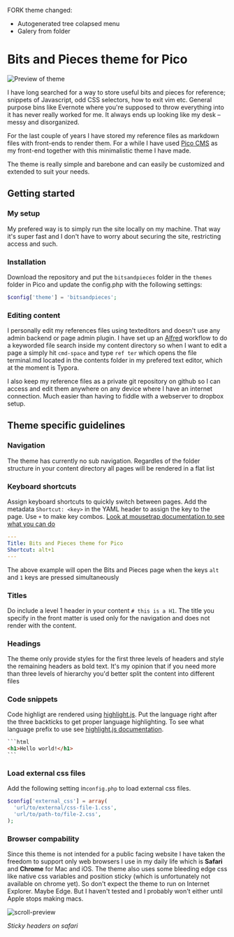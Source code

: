 FORK theme changed:
* Autogenerated tree colapsed menu
* Galery from folder




# Bits and Pieces theme for Pico

![Preview of theme](preview.png)

I have long searched for a way to store useful bits and pieces for reference; snippets of Javascript, odd CSS selectors, how to exit vim etc. General purpose bins like Evernote where you're supposed to throw everything into it has never really worked for me. It always ends up looking like my desk – messy and disorganized. 

For the last couple of years I have stored my reference files as markdown files with front-ends to render them. For a while I have used [Pico CMS](http://picocms.org) as my front-end together with this minimalistic theme I have made.

The theme is really simple and barebone and can easily be customized and extended to suit your needs.

## Getting started

### My setup

My prefered way is to simply run the site locally on my machine. That way it's super fast and I don't have to worry about securing the site, restricting access and such.

### Installation

Download the repository and put the `bitsandpieces` folder in the `themes` folder in Pico and update the config.php with the following settings:

```php
$config['theme'] = 'bitsandpieces';
```

### Editing content

I personally edit my references files using texteditors and doesn't use any admin backend or page admin plugin. I have set up an [Alfred](https://www.alfredapp.com) workflow to do a keyworded file search inside my content directory so when I want to edit a page a simply hit `cmd-space` and type `ref ter` which opens the file terminal.md located in the contents folder in my prefered text editor, which at the moment is Typora.

I also keep my reference files as a private git repository on github so I can access and edit them anywhere on any device where I have an internet connection. Much easier than having to fiddle with a webserver to dropbox setup.

## Theme specific guidelines

### Navigation

The theme has currently no sub navigation. Regardles of the folder structure in your content directory all pages will be rendered in a flat list

### Keyboard shortcuts
Assign keyboard shortcuts to quickly switch between pages. Add the metadata `Shortcut: <key>` in the YAML header to assign the key to the page. Use `+` to make key combos. [Look at mousetrap documentation to see what you can do](https://craig.is/killing/mice)

```yaml
---
Title: Bits and Pieces theme for Pico
Shortcut: alt+1
---
```

The above example will open the Bits and Pieces page when the keys `alt` and `1` keys are pressed simultaneously

### Titles

Do include a level 1 header in your content `# this is a H1`. The title you specify in the front matter is used only for the navigation and does not render with the content.

### Headings

The theme only provide styles for the first three levels of headers and style the remaining headers as bold text. It's my opinion that if you need more than three levels of hierarchy you'd better split the content into different files

### Code snippets

Code highligt are rendered using [highlight.js](https://highlightjs.org). Put the language right after the three backticks to get proper language highlighting. To see what language prefix to use see [highlight.js documentation](http://highlightjs.readthedocs.io/en/latest/css-classes-reference.html#language-names-and-aliases).

```markdown
​```html
<h1>Hello world!</h1>
​```
```

### Load external css files

Add the following setting in`config.php` to load external css files.

```php
$config['external_css'] = array(
  'url/to/external/css-file-1.css',
  'url/to/path-to/file-2.css',
);

```

### Browser compability

Since this theme is not intended for a public facing website I have taken the freedom to support only web browsers I use in my daily life which is **Safari** and **Chrome** for Mac and iOS. The theme also uses some bleeding edge css like native css variables and position sticky (which is unfortunately not available on chrome yet). So don't expect the theme to run on Internet Explorer. Maybe Edge. But I haven't tested and I probably won't either until Apple stops making macs.

![scroll-preview](scroll-preview.gif)

_Sticky headers on safari_
